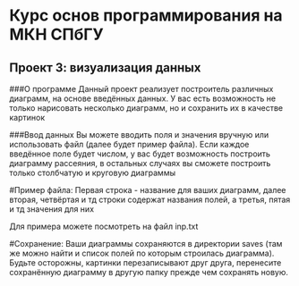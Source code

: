 # Курс основ программирования на МКН СПбГУ
## Проект 3: визуализация данных

###О программе
Данный проект реализует построитель различных диаграмм, на основе введённых данных. У вас есть возможность не только нарисовать несколько диаграмм, но и сохранить их в качестве картинок

###Ввод данных
Вы можете вводить поля и значения вручную или использовать файл (далее будет пример файла). Если каждое введённое поле будет числом, у вас будет возможность построить диаграмму рассеяния, в остальных случаях вы сможете построить только столбчатую и круговую диаграммы

#Пример файла:
Первая строка - название для ваших диаграмм, далее вторая, четвёртая и тд строки содержат названия полей, а третья, пятая и тд значения для них

Для примера можете посмотреть на файл inp.txt

#Сохранение:
Ваши диаграммы сохраняются в директории saves (там же можно найти и список полей по которым строилась диаграмма). Будьте осторожны, картинки перезаписывают друг друга, перенесите сохранённую диаграмму в другую папку прежде чем сохранять новую.

